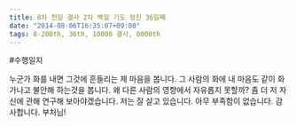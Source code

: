```yaml
---
title: 8차 천일 결사 2차 백일 기도 정진 36일째
date: "2014-08-06T16:35:07+09:00"
tags: 8-200th, 36th, 10000 결사, 8000th
---
```


#수행일지

누군가 화를 내면 그것에 흔들리는 제 마음을 봅니다. 그 사람의 화에 내 마음도 같이 화가나고 불안해 하는것을 봅니다. 왜 다른 사람의 영향에서 자유롭지 못할까? 좀 더 저 자신에 관해 연구해 보아야겠습니다. 저는 잘 살고 있습니다. 아무 부족함이 없습니다. 감사합니다. 부처님!
